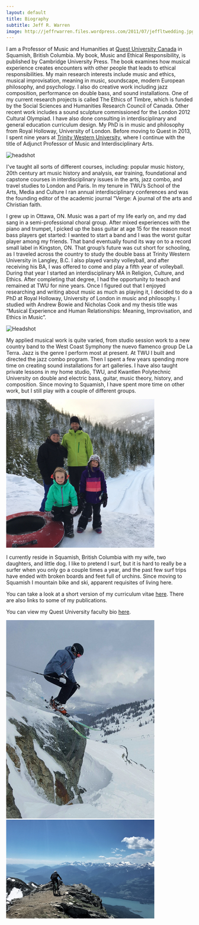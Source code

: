 ```yaml
---
layout: default
title: Biography
subtitle: Jeff R. Warren
image: http://jeffrwarren.files.wordpress.com/2011/07/jeffltwedding.jpg?w=300&h=200
---
```


I am a Professor of Music and Humanities at [Quest University Canada](www.questu.ca) in Squamish, British Columbia. My book, Music and Ethical Responsibility, is published by Cambridge University Press. The book examines how musical experience creates encounters with other people that leads to ethical responsibilities. My main research interests include music and ethics, musical improvisation, meaning in music, soundscape, modern European philosophy, and psychology. I also do creative work including jazz composition, performance on double bass, and sound installations. One of my current research projects is called The Ethics of Timbre, which is funded by the Social Sciences and Humanities Research Council of Canada. Other recent work includes a sound sculpture commissioned for the London 2012 Cultural Olympiad. I have also done consulting in interdisciplinary and general education curriculum design. My PhD is in music and philosophy from Royal Holloway, University of London. Before moving to Quest in 2013, I spent nine years at [Trinity Western University](http://twu.ca/directory/faculty/jeff-warren.html), where I continue with the title of Adjunct Professor of Music and Interdisciplinary Arts.

<img src="http://jeffrwarren.files.wordpress.com/2013/08/photo-1.jpg?w=288&h=288" alt="headshot" style="width: 300px;"/>

I've taught all sorts of different courses, including: popular music history, 20th century art music history and analysis, ear training, foundational and capstone courses in interdisciplinary issues in the arts, jazz combo, and travel studies to London and Paris. In my tenure in TWU’s School of the Arts, Media and Culture I ran annual interdisciplinary conferences and was the founding editor of the academic journal “Verge: A journal of the arts and Christian faith.

I grew up in Ottawa, ON. Music was a part of my life early on, and my dad sang in a semi-professional choral group. After mixed experiences with the piano and trumpet, I picked up the bass guitar at age 15 for the reason most bass players get started: I wanted to start a band and I was the worst guitar player among my friends. That band eventually found its way on to a record small label in Kingston, ON. That group’s future was cut short for schooling, as I traveled across the country to study the double bass at Trinity Western University in Langley, B.C. I also played varsity volleyball, and after receiving his BA, I was offered to come and play a fifth year of volleyball. During that year I started an interdisciplinary MA in Religion, Culture, and Ethics. After completing that degree, I had the opportunity to teach and remained at TWU for nine years. Once I figured out that I enjoyed researching and writing about music as much as playing it, I decided to do a PhD at Royal Holloway, University of London in music and philosophy. I studied with Andrew Bowie and Nicholas Cook and my thesis title was “Musical Experience and Human Relationships: Meaning, Improvisation, and Ethics in Music”.

<img src="http://jeffrwarren.files.wordpress.com/2011/07/jeffltwedding.jpg?w=300&h=200" alt="Headshot" style="width: 400px;"/>

My applied musical work is quite varied, from studio session work to a new country band to the West Coast Symphony the nuevo flamenco group De La Terra. Jazz is the genre I perform most at present. At TWU I built and directed the jazz combo program. Then I spent a few years spending more time on creating sound installations for art galleries. I have also taught private lessons in my home studio, TWU, and Kwantlen Polytechnic University on double and electric bass, guitar, music theory, history, and composition. Since moving to Squamish, I have spent more time on other work, but I still play with a couple of different groups.

<img src="images/fam.jpg" alt="Family" style="width: 400px;"/>

I currently reside in Squamish, British Columbia with my wife, two daughters, and little dog. I like to pretend I surf, but it is hard to really be a surfer when you only go a couple times a year, and the past few surf trips have ended with broken boards and feet full of urchins. Since moving to Squamish I mountain bike and ski, apparent requisites of living here.

You can take a look at a short version of my curriculum vitae [here](https://jeffrwarren.github.io/cvjeff). There are also links to some of my publications.

You can view my Quest University faculty bio [here](http://www.questu.ca/academics/faculty/jeff_warren.php).

<img src="images/ski.jpg" alt="skiing" style="width: 400px;"/>

<img src="images/revy.jpg" alt="biking" style="width: 400px;"/>

